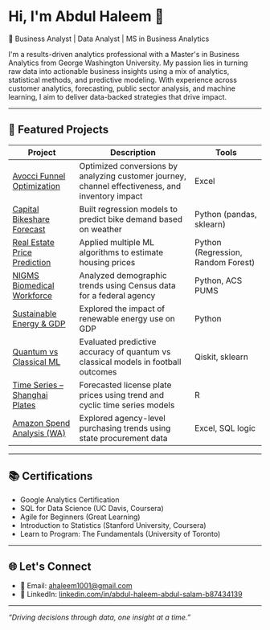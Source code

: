 # Hi, I'm Abdul Haleem 👋

💼 Business Analyst | Data Analyst | MS in Business Analytics

I'm a results-driven analytics professional with a Master's in Business Analytics from George Washington University. My passion lies in turning raw data into actionable business insights using a mix of analytics, statistical methods, and predictive modeling. With experience across customer analytics, forecasting, public sector analysis, and machine learning, I aim to deliver data-backed strategies that drive impact.

---

## 🚀 Featured Projects

| Project | Description | Tools |
|--------|-------------|--------|
| [Avocci Funnel Optimization](https://github.com/Abdulhallu/Projects/tree/main/Avocci) | Optimized conversions by analyzing customer journey, channel effectiveness, and inventory impact | Excel |
| [Capital Bikeshare Forecast](https://github.com/Abdulhallu/Projects/tree/main/CapitalBikeshare) | Built regression models to predict bike demand based on weather | Python (pandas, sklearn) |
| [Real Estate Price Prediction](https://github.com/Abdulhallu/Projects/tree/main/RealEstateML) | Applied multiple ML algorithms to estimate housing prices | Python (Regression, Random Forest) |
| [NIGMS Biomedical Workforce](https://github.com/Abdulhallu/Projects/tree/main/NIGMS_ACS) | Analyzed demographic trends using Census data for a federal agency | Python, ACS PUMS |
| [Sustainable Energy & GDP](https://github.com/Abdulhallu/Projects/tree/main/SustainableEnergy) | Explored the impact of renewable energy use on GDP | Python |
| [Quantum vs Classical ML](https://github.com/Abdulhallu/Projects/tree/main/QuantumFootball) | Evaluated predictive accuracy of quantum vs classical models in football outcomes | Qiskit, sklearn |
| [Time Series – Shanghai Plates](https://github.com/Abdulhallu/Projects/tree/main/ShanghaiTimeSeries) | Forecasted license plate prices using trend and cyclic time series models | R |
| [Amazon Spend Analysis (WA)](https://github.com/Abdulhallu/Projects/tree/main/AmazonSpendingWA) | Explored agency-level purchasing trends using state procurement data | Excel, SQL logic |

---

## 📚 Certifications

- Google Analytics Certification  
- SQL for Data Science (UC Davis, Coursera)  
- Agile for Beginners (Great Learning)  
- Introduction to Statistics (Stanford University, Coursera)  
- Learn to Program: The Fundamentals (University of Toronto)

---

## 🌐 Let's Connect

- 📧 Email: ahaleem1001@gmail.com  
- 💼 LinkedIn: [linkedin.com/in/abdul-haleem-abdul-salam-b87434139](https://www.linkedin.com/in/abdul-haleem-abdul-salam-b87434139)

---

_“Driving decisions through data, one insight at a time.”_

